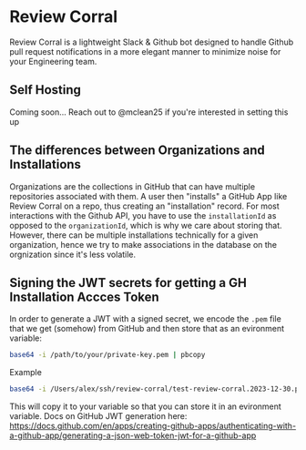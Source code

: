 # Review Corral

Review Corral is a lightweight Slack & Github bot designed to handle Github pull request notifications
in a more elegant manner to minimize noise for your Engineering team.

## Self Hosting

Coming soon... Reach out to @mclean25 if you're interested in setting this up

## The differences between Organizations and Installations

Organizations are the collections in GitHub that can have multiple repositories
associated with them. A user then "installs" a GitHub App like Review Corral on a
repo, thus creating an "installation" record. For most interactions with the Github
API, you have to use the `installationId` as opposed to the `organizationId`, which
is why we care about storing that. However, there can be multiple installations
technically for a given organization, hence we try to make associations in the database
on the orgnization since it's less volatile.

## Signing the JWT secrets for getting a GH Installation Accces Token

In order to generate a JWT with a signed secret, we encode the `.pem` file that we get
(somehow) from GitHub and then store that as an evironment variable:

```bash
base64 -i /path/to/your/private-key.pem | pbcopy
```

Example

```bash
base64 -i /Users/alex/ssh/review-corral/test-review-corral.2023-12-30.private-key.pem | pbcopy
```

This will copy it to your variable so that you can store it in an evironment variable.
Docs on GitHub JWT generation here: https://docs.github.com/en/apps/creating-github-apps/authenticating-with-a-github-app/generating-a-json-web-token-jwt-for-a-github-app
